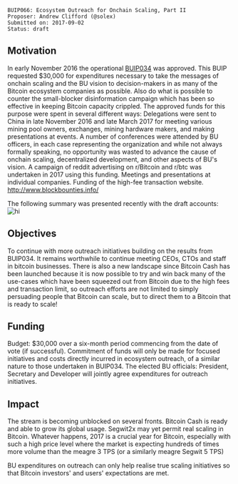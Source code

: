     BUIP066: Ecosystem Outreach for Onchain Scaling, Part II
    Proposer: Andrew Clifford (@solex)
    Submitted on: 2017-09-02
    Status: draft

Motivation
----------

In early November 2016 the operational
[BUIP034](034.mediawiki "wikilink") was approved. This BUIP requested
$30,000 for expenditures necessary to take the messages of onchain
scaling and the BU vision to decision-makers in as many of the Bitcoin
ecosystem companies as possible. Also do what is possible to counter the
small-blocker disinformation campaign which has been so effective in
keeping Bitcoin capacity crippled. The approved funds for this purpose
were spent in several different ways: Delegations were sent to China in
late November 2016 and late March 2017 for meeting various mining pool
owners, exchanges, mining hardware makers, and making presentations at
events. A number of conferences were attended by BU officers, in each
case representing the organization and while not always formally
speaking, no opportunity was wasted to advance the cause of onchain
scaling, decentralized development, and other aspects of BU's vision. A
campaign of reddit advertising on r/Bitcoin and r/btc was undertaken in
2017 using this funding. Meetings and presentations at individual
companies. Funding of the high-fee transaction website.
<http://www.blockbounties.info/>

The following summary was presented recently with the draft accounts:
![hi](media/buip066.jpg "fig:hi")

Objectives
----------

To continue with more outreach initiatives building on the results from
BUIP034. It remains worthwhile to continue meeting CEOs, CTOs and staff
in bitcoin businesses. There is also a new landscape since Bitcoin Cash
has been launched because it is now possible to try and win back many of
the use-cases which have been squeezed out from Bitcoin due to the high
fees and transaction limit, so outreach efforts are not limited to
simply persuading people that Bitcoin can scale, but to direct them to a
Bitcoin that is ready to scale!

Funding
-------

Budget: $30,000 over a six-month period commencing from the date of vote
(if successful). Commitment of funds will only be made for focused
initiatives and costs directly incurred in ecosystem outreach, of a
similar nature to those undertaken in BUIP034. The elected BU officials:
President, Secretary and Developer will jointly agree expenditures for
outreach initiatives.

Impact
------

The stream is becoming unblocked on several fronts. Bitcoin Cash is
ready and able to grow its global usage. Segwit2x may yet permit real
scaling in Bitcoin. Whatever happens, 2017 is a crucial year for
Bitcoin, especially with such a high price level where the market is
expecting hundreds of times more volume than the meagre 3 TPS (or a
similarly meagre Segwit 5 TPS)

BU expenditures on outreach can only help realise true scaling
initiatives so that Bitcoin investors' and users' expectations are met.
